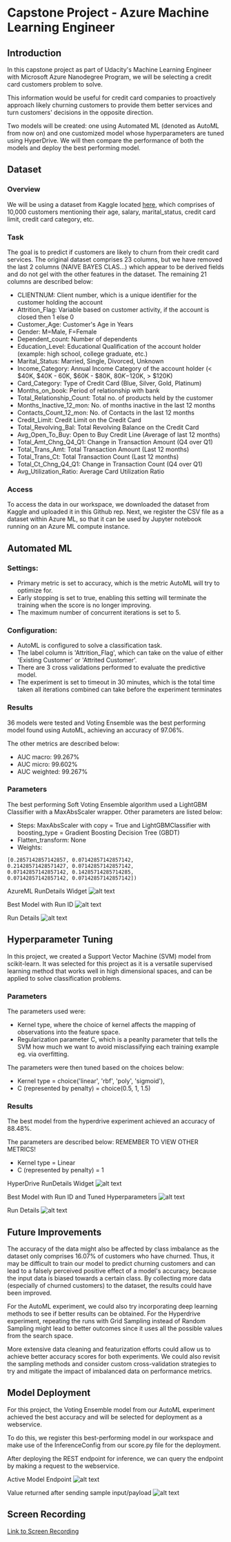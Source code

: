 # Capstone Project - Azure Machine Learning Engineer

## Introduction

In this capstone project as part of Udacity's Machine Learning Engineer with Microsoft Azure Nanodegree Program, we will be selecting a credit card customers problem to solve.

This information would be useful for credit card companies to proactively approach likely churning customers to provide them better services and turn customers' decisions in the opposite direction.

Two models will be created: one using Automated ML (denoted as AutoML from now on) and one customized model whose hyperparameters are tuned using HyperDrive. We will then compare the performance of both the models and deploy the best performing model.

## Dataset
### Overview
We will be using a dataset from Kaggle located [here](https://www.kaggle.com/sakshigoyal7/credit-card-customers), which comprises of 10,000 customers mentioning their age, salary, marital_status, credit card limit, credit card category, etc.


### Task
The goal is to predict if customers are likely to churn from their credit card services.
The original dataset comprises 23 columns, but we have removed the last 2 columns (NAIVE BAYES CLAS...) which appear to be derived fields and do not gel with the other features in the dataset.
The remaining 21 columns are described below:

- CLIENTNUM: Client number, which is a unique identifier for the customer holding the account
- Attrition_Flag: Variable based on customer activity, if the account is closed then 1 else 0
- Customer_Age: Customer's Age in Years
- Gender: M=Male, F=Female
- Dependent_count: Number of dependents
- Education_Level: Educational Qualification of the account holder (example: high school, college graduate, etc.)
- Marital_Status: Married, Single, Divorced, Unknown
- Income_Category: Annual Income Category of the account holder (< $40K, $40K - 60K, $60K - $80K, $80K-$120K, > $120K)
- Card_Category: Type of Credit Card (Blue, Silver, Gold, Platinum)
- Months_on_book: Period of relationship with bank
- Total_Relationship_Count: Total no. of products held by the customer
- Months_Inactive_12_mon: No. of months inactive in the last 12 months
- Contacts_Count_12_mon: No. of Contacts in the last 12 months
- Credit_Limit: Credit Limit on the Credit Card
- Total_Revolving_Bal: Total Revolving Balance on the Credit Card
- Avg_Open_To_Buy: Open to Buy Credit Line (Average of last 12 months)
- Total_Amt_Chng_Q4_Q1: Change in Transaction Amount (Q4 over Q1)
- Total_Trans_Amt: Total Transaction Amount (Last 12 months)
- Total_Trans_Ct: Total Transaction Count (Last 12 months)
- Total_Ct_Chng_Q4_Q1: Change in Transaction Count (Q4 over Q1)
- Avg_Utilization_Ratio: Average Card Utilization Ratio

### Access

To access the data in our workspace, we downloaded the dataset from Kaggle and uploaded it in this Github rep.
Next, we register the CSV file as a dataset within Azure ML, so that it can be used by Jupyter notebook running on an Azure ML compute instance.

## Automated ML

### Settings:
- Primary metric is set to accuracy, which is the metric AutoML will try to optimize for.
- Early stopping is set to true, enabling this setting will terminate the training when the score is no longer improving.
- The maximum number of concurrent iterations is set to 5.

### Configuration:
- AutoML is configured to solve a classification task.
- The label column is 'Attrition_Flag', which can take on the value of either 'Existing Customer' or 'Attrited Customer'.
- There are 3 cross validations performed to evaluate the predictive model.
- The experiment is set to timeout in 30 minutes, which is the total time taken all iterations combined can take before the experiment terminates

### Results
36 models were tested and Voting Ensemble was the best performing model found using AutoML, achieving an accuracy of 97.06%.

The other metrics are described below:
- AUC macro: 99.267%
- AUC micro: 99.602%
- AUC weighted: 99.267%

### Parameters

The best performing Soft Voting Ensemble algorithm used a LightGBM Classifier with a MaxAbsScaler wrapper.
Other parameters are listed below:
- Steps: MaxAbsScaler with copy = True and LightGBMClassifier with boosting_type = Gradient Boosting Decision Tree (GBDT)
- Flatten_transform: None
- Weights: 
```
[0.2857142857142857, 0.07142857142857142,
0.21428571428571427, 0.07142857142857142,
0.07142857142857142, 0.14285714285714285,
0.07142857142857142, 0.07142857142857142])
```

AzureML RunDetails Widget
![alt text](https://github.com/riokorb/nd00333-capstone/blob/master/img01.PNG?raw=true)

Best Model with Run ID
![alt text](https://github.com/riokorb/nd00333-capstone/blob/master/img02.PNG?raw=true)

Run Details
![alt text](https://github.com/riokorb/nd00333-capstone/blob/master/automlrun.PNG?raw=true)

## Hyperparameter Tuning

In this project, we created a Support Vector Machine (SVM) model from scikit-learn. 
It was selected for this project as it is a versatile supervised learning method that works well in high dimensional spaces, and can be applied to solve classification problems.

### Parameters

The parameters used were:
- Kernel type, where the choice of kernel affects the mapping of observations into the feature space.
- Regularization parameter C, which is a peanlty parameter that tells the SVM how much we want to avoid misclassifying each training example eg. via overfitting.

The parameters were then tuned based on the choices below:
- Kernel type = choice('linear', 'rbf', 'poly', 'sigmoid'),
- C (represented by penalty) = choice(0.5, 1, 1.5)

### Results
The best model from the hyperdrive experiment achieved an accuracy of 88.48%.

The parameters are described below: REMEMBER TO VIEW OTHER METRICS!
- Kernel type = Linear
- C (represented by penalty) = 1

HyperDrive RunDetails Widget
![alt text](https://github.com/riokorb/nd00333-capstone/blob/master/img03.PNG?raw=true)

Best Model with Run ID and Tuned Hyperparameters
![alt text](https://github.com/riokorb/nd00333-capstone/blob/master/img04.PNG?raw=true)

Run Details
![alt text](https://github.com/riokorb/nd00333-capstone/blob/master/hyperdriverun.PNG?raw=true)


## Future Improvements
The accuracy of the data might also be affected by class imbalance as the dataset only comprises 16.07% of customers who have churned.
Thus, it may be difficult to train our model to predict churning customers and can lead to a falsely perceived positive effect of a model's accuracy, because the input data is biased towards a certain class.
By collecting more data (especially of churned customers) to the dataset, the results could have been improved. 

For the AutoML experiment, we could also try incorporating deep learning methods to see if better results can be obtained.
For the Hyperdrive experiment, repeating the runs with Grid Sampling instead of Random Sampling might lead to better outcomes since it uses all the possible values from the search space. 

More extensive data cleaning and featurization efforts could allow us to achieve better accuracy scores for both experiments.
We could also revisit the sampling methods and consider custom cross-validation strategies to try and mitigate the impact of imbalanced data on performance metrics.

## Model Deployment
For this project, the Voting Ensemble model from our AutoML experiment achieved the best accuracy and will be selected for deployment as a webservice.

To do this, we register this best-performing model in our workspace and make use of the InferenceConfig from our score.py file for the deployment.

After deploying the REST endpoint for inference,  we can query the endpoint by making a request to the webservice.

Active Model Endpoint
![alt text](https://github.com/riokorb/nd00333-capstone/blob/master/img05.PNG?raw=true)

Value returned after sending sample input/payload
![alt text](https://github.com/riokorb/nd00333-capstone/blob/master/sampleinput.PNG?raw=true)

## Screen Recording

[Link to Screen Recording](https://drive.google.com/file/d/14P32IMIh9BowA4rOnNlXEJdxtWfZpdnx/view?usp=sharing)
